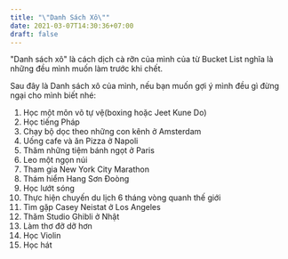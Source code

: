 ```yaml
---
title: "\"Danh Sách Xô\""
date: 2021-03-07T14:30:36+07:00
draft: false
---
```


"Danh sách xô" là cách dịch cà rỡn của mình của từ Bucket List nghĩa là những đều mình muốn làm trước khi chết.

Sau đây là Danh sách xô của mình, nếu bạn muốn gợi ý mình đều gì đừng ngại cho mình biết nhé:

1. Học một môn võ tự vệ(boxing hoặc Jeet Kune Do)
2. Học tiếng Pháp
3. Chạy bộ dọc theo những con kênh ở Amsterdam
4. Uống cafe và ăn Pizza ở Napoli
5. Thăm những tiệm bánh ngọt ở Paris
6. Leo một ngọn núi
7. Tham gia New York City Marathon
8. Thám hiểm Hang Sơn Đoòng
9. Học lướt sóng
10. Thực hiện chuyến du lịch 6 tháng vòng quanh thế giới
11. Tìm gặp Casey Neistat ở Los Angeles
12. Thăm Studio Ghibli ở Nhật
13. Làm thơ đỡ dỡ hơn
14. Học Violin
15. Học hát